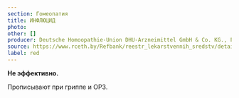 ```yaml
---
section: Гомеопатия
title: ИНФЛЮЦИД
photo:
other: []
producer: Deutsche Homoopathie-Union DHU-Arzneimittel GmbH & Co. KG., Германия
source: https://www.rceth.by/Refbank/reestr_lekarstvennih_sredstv/details/3167_98_03_08_13_18_18
label: red
---
```


**Не эффективно.**

Прописывают при гриппе и ОРЗ.
